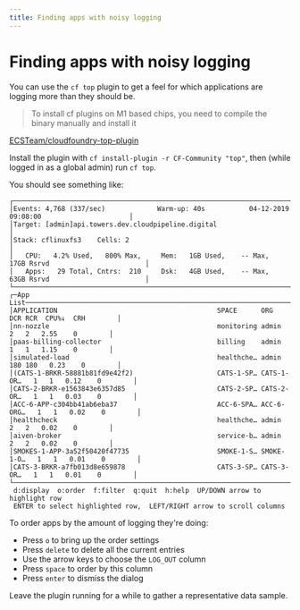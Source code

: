```yaml
---
title: Finding apps with noisy logging
---
```


# Finding apps with noisy logging

You can use the `cf top` plugin to get a feel for which applications are
logging more than they should be.

>To install cf plugins on M1 based chips, you need to compile the binary manually and install it

[ECSTeam/cloudfoundry-top-plugin](https://github.com/ECSTeam/cloudfoundry-top-plugin)

Install the plugin with `cf install-plugin -r CF-Community "top"`, then (while
logged in as a global admin) run `cf top`.

You should see something like:

```
┌────────────────────────────────────────────────────────────────────────────────────────────────────┐
│Events: 4,768 (337/sec)             Warm-up: 40s           04-12-2019 09:08:00                      │
│Target: [admin]api.towers.dev.cloudpipeline.digital                                                   │
│Stack: cflinuxfs3    Cells: 2                                                                       │
│   CPU:   4.2% Used,   800% Max,     Mem:   1GB Used,    -- Max,  17GB Rsrvd                        │
│   Apps:   29 Total, Cntrs:  210     Dsk:   4GB Used,    -- Max,  63GB Rsrvd                        │
└────────────────────────────────────────────────────────────────────────────────────────────────────┘
┌─App List───────────────────────────────────────────────────────────────────────────────────────────┐
│APPLICATION                                        SPACE      ORG        DCR RCR  CPU%↓  CRH        │
│nn-nozzle                                          monitoring admin        2   2   2.55    0        │
│paas-billing-collector                             billing    admin        1   1   1.15    0        │
│simulated-load                                     healthche… admin      180 180   0.23    0        │
│(CATS-1-BRKR-58881b81fd9e42f2)                     CATS-1-SP… CATS-1-OR…   1   1   0.12    0        │
│CATS-2-BRKR-e1563843e6357d85                       CATS-2-SP… CATS-2-OR…   1   1   0.03    0        │
│ACC-6-APP-c304bb41ab6eba37                         ACC-6-SPA… ACC-6-ORG…   1   1   0.02    0        │
│healthcheck                                        healthche… admin        2   2   0.02    0        │
│aiven-broker                                       service-b… admin        2   2   0.02    0        │
│SMOKES-1-APP-3a52f50420f47735                      SMOKE-1-S… SMOKE-1-O…   1   1   0.01    0        │
│CATS-3-BRKR-a7fb013d8e659878                       CATS-3-SP… CATS-3-OR…   1   1   0.01    0        │
└────────────────────────────────────────────────────────────────────────────────────────────────────┘
 d:display  o:order  f:filter  q:quit  h:help  UP/DOWN arrow to highlight row
 ENTER to select highlighted row,  LEFT/RIGHT arrow to scroll columns
```

To order apps by the amount of logging they're doing:

* Press `o` to bring up the order settings
* Press `delete` to delete all the current entries
* Use the arrow keys to choose the `LOG_OUT` column
* Press `space` to order by this column
* Press `enter` to dismiss the dialog

Leave the plugin running for a while to gather a representative data sample.

